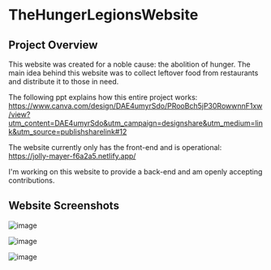 # TheHungerLegionsWebsite

## Project Overview

This website was created for a noble cause: the abolition of hunger. The main idea behind this website was to collect leftover food from restaurants and distribute it to those in need.

The following ppt explains how this entire project works: https://www.canva.com/design/DAE4umyrSdo/PRooBch5jP30RowwnnF1xw/view?utm_content=DAE4umyrSdo&utm_campaign=designshare&utm_medium=link&utm_source=publishsharelink#12 

The website currently only has the front-end and is operational: https://jolly-mayer-f6a2a5.netlify.app/ 

I'm working on this website to provide a back-end and am openly accepting contributions.

## Website Screenshots 


![image](https://user-images.githubusercontent.com/97858274/235295308-956270a7-8e53-481d-adfe-e31ea34f8eb5.png)


![image](https://user-images.githubusercontent.com/97858274/235295321-60019c8d-c092-4b56-9da1-db4f063d09a1.png)


![image](https://user-images.githubusercontent.com/97858274/235295332-6d954c8c-8e2c-439f-940a-5822f6f1a759.png)
